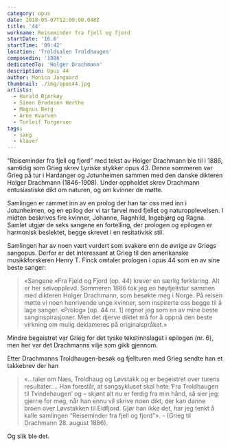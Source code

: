 ```yaml
---
category: opus
date: 2018-05-07T12:00:00.048Z
title: '44'
workname: Reiseminder fra fjell og fjord
startDate: '16.6'
startTime: '09:42'
location: 'Troldsalen Troldhaugen'
composedin: '1886'
dedicatedTo: 'Holger Drachmann'
description: Opus 44
author: Monica Jangaard
thumbnail: ./img/opus44.jpg
artists:
  - Harald Bjørkøy
  - Simen Bredesen Hørthe
  - Magnus Berg
  - Arne Kvarven
  - Torleif Torgersen
tags:
  - sang
  - klaver
---
```

“Reiseminder fra fjell og fjord” med tekst av Holger Drachmann ble til i 1886, samtidig som Grieg skrev Lyriske stykker opus 43. Denne sommeren var Grieg på tur i Hardanger og Jotunheimen sammen med den danske dikteren Holger Drachmann (1846-1908). Under oppholdet skrev Drachmann entusiastiske dikt om naturen, og om kvinner de møtte.

Samlingen er rammet inn av en prolog der han tar oss med inn i Jotunheimen, og en epilog der vi tar farvel med fjellet og naturopplevelsen. I midten beskrives fire kvinner, Johanne, Ragnhild, Ingebjørg og Ragna. Samlet utgjør de seks sangene en fortelling, der prologen og epilogen er harmonisk beslektet, begge skrevet i en resitativisk stil.

Samlingen har av noen vært vurdert som svakere enn de øvrige av Griegs sangopus. Derfor er det interessant at Grieg til den amerikanske musikkforskeren Henry T. Finck omtaler prologen i opus 44 som en av sine beste sanger:

> «Sangene «Fra Fjeld og Fjord (op. 44) krever en særlig forklaring. Alt er her selvopplevd. Sommeren 1886 tok jeg en høyfjellstur sammen med dikteren Holger Drachmann, som besøkte meg i Norge. På reisen møtte vi noen henrivende unge kvinner, som inspirerte oss begge til å lage sanger. «Prolog» [op. 44 nr. 1] regner jeg som en av mine beste sanginspirasjoner. Men det djerve diktet må for å oppnå den beste virkning om mulig deklameres på originalspråket.»

Mindre begeistret var Grieg for det tyske tekstinnslaget i epilogen (nr. 6), men her var det Drachmanns vilje som gikk gjennom.  

Etter Drachmanns Troldhaugen-besøk og fjellturen med Grieg sendte han et takkebrev der han

> «…taler om Næs, Troldhaug og Løvstakk og er begeistret over turens resultater…. Han foreslår, at sangsykluset skal hete ‘Fra Troldhaugen til Tvindehaugen’ og – skjønt alt nu er ferdig fra min hånd, så sier jeg: gjerne for meg, når han ennu vil skrive noen dikt, der kan danne broen over Løvstakken til Eidfjord. Gjør han ikke det, har jeg tenkt å kalle samlingen “Reiseminder fra fjell og fjord”». - (Grieg til Drachmann 28. august 1886).

Og slik ble det.
